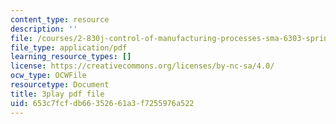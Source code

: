 ```yaml
---
content_type: resource
description: ''
file: /courses/2-830j-control-of-manufacturing-processes-sma-6303-spring-2008/653c7fcfdb66352661a3f7255976a522_tQz6iktxQqM.pdf
file_type: application/pdf
learning_resource_types: []
license: https://creativecommons.org/licenses/by-nc-sa/4.0/
ocw_type: OCWFile
resourcetype: Document
title: 3play pdf file
uid: 653c7fcf-db66-3526-61a3-f7255976a522
---
```

